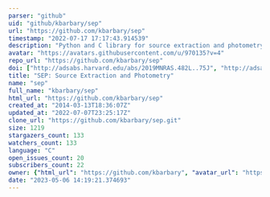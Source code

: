 ```yaml
---
parser: "github"
uid: "github/kbarbary/sep"
url: "https://github.com/kbarbary/sep"
timestamp: "2022-07-17 17:17:43.914539"
description: "Python and C library for source extraction and photometry"
avatar: "https://avatars.githubusercontent.com/u/970135?v=4"
repo_url: "https://github.com/kbarbary/sep"
doi: ["http://adsabs.harvard.edu/abs/2019MNRAS.482L..75J", "http://adsabs.harvard.edu/abs/2016JOSS....1...58B", "https://ui.adsabs.harvard.edu/abs/2018ascl.soft11004B/abstract"]
title: "SEP: Source Extraction and Photometry"
name: "sep"
full_name: "kbarbary/sep"
html_url: "https://github.com/kbarbary/sep"
created_at: "2014-03-13T18:36:07Z"
updated_at: "2022-07-07T23:25:17Z"
clone_url: "https://github.com/kbarbary/sep.git"
size: 1219
stargazers_count: 133
watchers_count: 133
language: "C"
open_issues_count: 20
subscribers_count: 22
owner: {"html_url": "https://github.com/kbarbary", "avatar_url": "https://avatars.githubusercontent.com/u/970135?v=4", "login": "kbarbary", "type": "User"}
date: "2023-05-06 14:19:21.374693"
---
```

